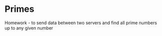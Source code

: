 # Primes
Homework - to send data between two servers and find all prime numbers up to any given number
